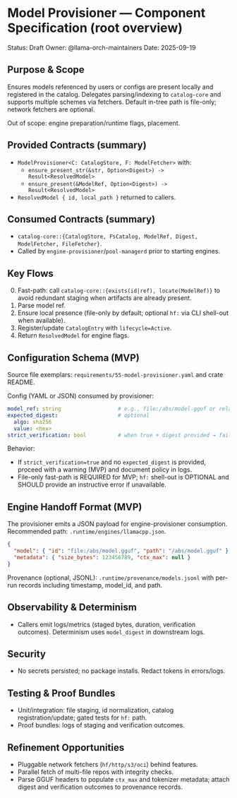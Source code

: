 # Model Provisioner — Component Specification (root overview)

Status: Draft
Owner: @llama-orch-maintainers
Date: 2025-09-19

## Purpose & Scope

Ensures models referenced by users or configs are present locally and registered in the catalog. Delegates parsing/indexing to `catalog-core` and supports multiple schemes via fetchers. Default in-tree path is file-only; network fetchers are optional.

Out of scope: engine preparation/runtime flags, placement.

## Provided Contracts (summary)

- `ModelProvisioner<C: CatalogStore, F: ModelFetcher>` with:
  - `ensure_present_str(&str, Option<Digest>) -> Result<ResolvedModel>`
  - `ensure_present(&ModelRef, Option<Digest>) -> Result<ResolvedModel>`
- `ResolvedModel { id, local_path }` returned to callers.

## Consumed Contracts (summary)

- `catalog-core::{CatalogStore, FsCatalog, ModelRef, Digest, ModelFetcher, FileFetcher}`.
- Called by `engine-provisioner`/`pool-managerd` prior to starting engines.

## Key Flows

0) Fast-path: call `catalog-core::{exists(id|ref), locate(ModelRef)}` to avoid redundant staging when artifacts are already present.
1) Parse model ref.
2) Ensure local presence (file-only by default; optional `hf:` via CLI shell-out when available).
3) Register/update `CatalogEntry` with `lifecycle=Active`.
4) Return `ResolvedModel` for engine flags.

## Configuration Schema (MVP)

Source file exemplars: `requirements/55-model-provisioner.yaml` and crate README.

Config (YAML or JSON) consumed by provisioner:

```yaml
model_ref: string                  # e.g., file:/abs/model.gguf or relative path
expected_digest:                   # optional
  algo: sha256
  value: <hex>
strict_verification: bool          # when true + digest provided → fail on mismatch
```

Behavior:
- If `strict_verification=true` and no `expected_digest` is provided, proceed with a warning (MVP) and document policy in logs.
- File-only fast-path is REQUIRED for MVP; `hf:` shell-out is OPTIONAL and SHOULD provide an instructive error if unavailable.

## Engine Handoff Format (MVP)

The provisioner emits a JSON payload for engine-provisioner consumption. Recommended path: `.runtime/engines/llamacpp.json`.

```json
{
  "model": { "id": "file:/abs/model.gguf", "path": "/abs/model.gguf" },
  "metadata": { "size_bytes": 123456789, "ctx_max": null }
}
```

Provenance (optional, JSONL): `.runtime/provenance/models.jsonl` with per-run records including timestamp, model_id, and path.

## Observability & Determinism

- Callers emit logs/metrics (staged bytes, duration, verification outcomes). Determinism uses `model_digest` in downstream logs.

## Security

- No secrets persisted; no package installs. Redact tokens in errors/logs.

## Testing & Proof Bundles

- Unit/integration: file staging, id normalization, catalog registration/update; gated tests for `hf:` path.
- Proof bundles: logs of staging and verification outcomes.

## Refinement Opportunities

- Pluggable network fetchers (`hf/http/s3/oci`) behind features.
- Parallel fetch of multi-file repos with integrity checks.
- Parse GGUF headers to populate `ctx_max` and tokenizer metadata; attach digest and verification outcomes to provenance records.
